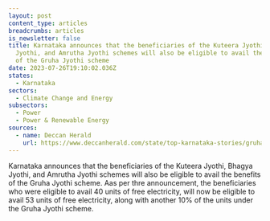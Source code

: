 ```yaml
---
layout: post
content_type: articles
breadcrumbs: articles
is_newsletter: false
title: Karnataka announces that the beneficiaries of the Kuteera Jyothi, Bhagya
  Jyothi, and Amrutha Jyothi schemes will also be eligible to avail the benefits
  of the Gruha Jyothi scheme
date: 2023-07-26T19:10:02.036Z
states:
  - Karnataka
sectors:
  - Climate Change and Energy
subsectors:
  - Power
  - Power & Renewable Energy
sources:
  - name: Deccan Herald
    url: https://www.deccanherald.com/state/top-karnataka-stories/gruha-jyothi-available-for-beneficiaries-of-other-jyothi-schemes-1238383.html
---
```

Karnataka announces that the beneficiaries of the Kuteera Jyothi, Bhagya Jyothi, and Amrutha Jyothi schemes will also be eligible to avail the benefits of the Gruha Jyothi scheme. Aas per thre announcement, the beneficiaries who were eligible to avail 40 units of free electricity, will now be eligible to avail 53 units of free electricity, along with another 10% of the units under the Gruha Jyothi scheme.
